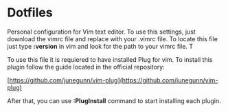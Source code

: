 # Dotfiles
Personal configuration for Vim text editor. To use this settings, just download the vimrc file and replace with your .vimrc file.
To locate this file just type **:version** in vim and look for the path to your vimrc file. T

To use this file it is requiered to have installed Plug for vim. To install this plugin follow the guide located in the official 
repository:

[https://github.com/junegunn/vim-plug](https://github.com/junegunn/vim-plug)

After that, you can use **:PlugInstall** command to start installing each plugin.
